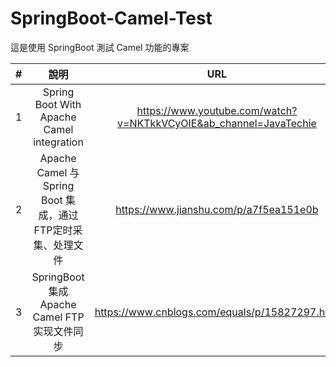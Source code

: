 # SpringBoot-Camel-Test
這是使用 SpringBoot 測試 Camel 功能的專案

|  #  |                      說明                      |                                URL                                |
|:---:|:--------------------------------------------:|:-----------------------------------------------------------------:|
|  1  |  Spring Boot With Apache Camel integration   | https://www.youtube.com/watch?v=NKTkkVCyOIE&ab_channel=JavaTechie |
|  2  | Apache Camel 与 Spring Boot 集成，通过FTP定时采集、处理文件 |              https://www.jianshu.com/p/a7f5ea151e0b               |
|  3  |    SpringBoot 集成 Apache Camel FTP 实现文件同步     |          https://www.cnblogs.com/equals/p/15827297.html           |